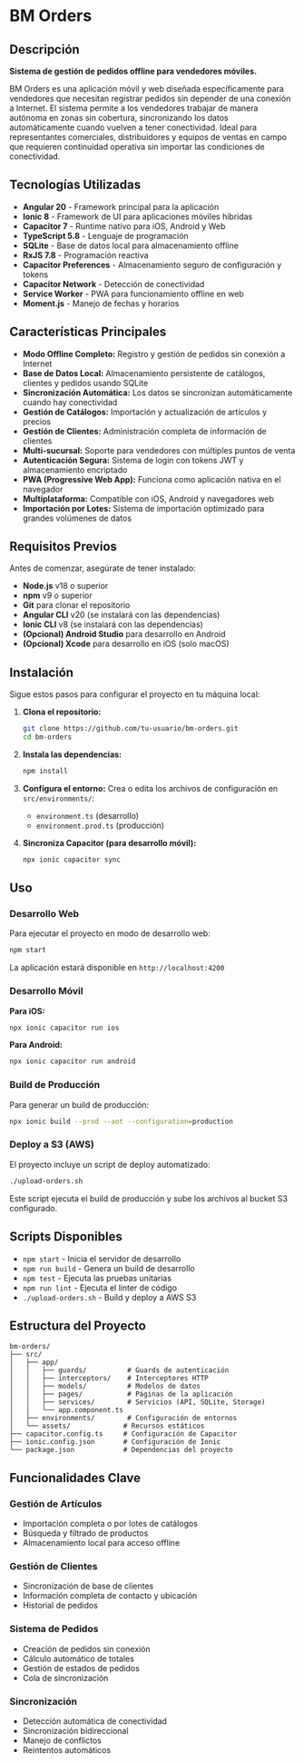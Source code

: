 # BM Orders

## Descripción

**Sistema de gestión de pedidos offline para vendedores móviles.**

BM Orders es una aplicación móvil y web diseñada específicamente para vendedores que necesitan registrar pedidos sin depender de una conexión a Internet. El sistema permite a los vendedores trabajar de manera autónoma en zonas sin cobertura, sincronizando los datos automáticamente cuando vuelven a tener conectividad. Ideal para representantes comerciales, distribuidores y equipos de ventas en campo que requieren continuidad operativa sin importar las condiciones de conectividad.

## Tecnologías Utilizadas

- **Angular 20** - Framework principal para la aplicación
- **Ionic 8** - Framework de UI para aplicaciones móviles híbridas
- **Capacitor 7** - Runtime nativo para iOS, Android y Web
- **TypeScript 5.8** - Lenguaje de programación
- **SQLite** - Base de datos local para almacenamiento offline
- **RxJS 7.8** - Programación reactiva
- **Capacitor Preferences** - Almacenamiento seguro de configuración y tokens
- **Capacitor Network** - Detección de conectividad
- **Service Worker** - PWA para funcionamiento offline en web
- **Moment.js** - Manejo de fechas y horarios

## Características Principales

- **Modo Offline Completo:** Registro y gestión de pedidos sin conexión a Internet
- **Base de Datos Local:** Almacenamiento persistente de catálogos, clientes y pedidos usando SQLite
- **Sincronización Automática:** Los datos se sincronizan automáticamente cuando hay conectividad
- **Gestión de Catálogos:** Importación y actualización de artículos y precios
- **Gestión de Clientes:** Administración completa de información de clientes
- **Multi-sucursal:** Soporte para vendedores con múltiples puntos de venta
- **Autenticación Segura:** Sistema de login con tokens JWT y almacenamiento encriptado
- **PWA (Progressive Web App):** Funciona como aplicación nativa en el navegador
- **Multiplataforma:** Compatible con iOS, Android y navegadores web
- **Importación por Lotes:** Sistema de importación optimizado para grandes volúmenes de datos

## Requisitos Previos

Antes de comenzar, asegúrate de tener instalado:

- **Node.js** v18 o superior
- **npm** v9 o superior
- **Git** para clonar el repositorio
- **Angular CLI** v20 (se instalará con las dependencias)
- **Ionic CLI** v8 (se instalará con las dependencias)
- **(Opcional) Android Studio** para desarrollo en Android
- **(Opcional) Xcode** para desarrollo en iOS (solo macOS)

## Instalación

Sigue estos pasos para configurar el proyecto en tu máquina local:

1. **Clona el repositorio:**
   ```bash
   git clone https://github.com/tu-usuario/bm-orders.git
   cd bm-orders
   ```

2. **Instala las dependencias:**
   ```bash
   npm install
   ```

3. **Configura el entorno:**
   Crea o edita los archivos de configuración en `src/environments/`:
   - `environment.ts` (desarrollo)
   - `environment.prod.ts` (producción)

4. **Sincroniza Capacitor (para desarrollo móvil):**
   ```bash
   npx ionic capacitor sync
   ```

## Uso

### Desarrollo Web

Para ejecutar el proyecto en modo de desarrollo web:

```bash
npm start
```

La aplicación estará disponible en `http://localhost:4200`

### Desarrollo Móvil

**Para iOS:**
```bash
npx ionic capacitor run ios
```

**Para Android:**
```bash
npx ionic capacitor run android
```

### Build de Producción

Para generar un build de producción:

```bash
npx ionic build --prod --aot --configuration=production
```

### Deploy a S3 (AWS)

El proyecto incluye un script de deploy automatizado:

```bash
./upload-orders.sh
```

Este script ejecuta el build de producción y sube los archivos al bucket S3 configurado.

## Scripts Disponibles

- `npm start` - Inicia el servidor de desarrollo
- `npm run build` - Genera un build de desarrollo
- `npm test` - Ejecuta las pruebas unitarias
- `npm run lint` - Ejecuta el linter de código
- `./upload-orders.sh` - Build y deploy a AWS S3

## Estructura del Proyecto

```
bm-orders/
├── src/
│   ├── app/
│   │   ├── guards/          # Guards de autenticación
│   │   ├── interceptors/    # Interceptores HTTP
│   │   ├── models/          # Modelos de datos
│   │   ├── pages/           # Páginas de la aplicación
│   │   ├── services/        # Servicios (API, SQLite, Storage)
│   │   └── app.component.ts
│   ├── environments/        # Configuración de entornos
│   └── assets/             # Recursos estáticos
├── capacitor.config.ts     # Configuración de Capacitor
├── ionic.config.json       # Configuración de Ionic
└── package.json            # Dependencias del proyecto
```

## Funcionalidades Clave

### Gestión de Artículos
- Importación completa o por lotes de catálogos
- Búsqueda y filtrado de productos
- Almacenamiento local para acceso offline

### Gestión de Clientes
- Sincronización de base de clientes
- Información completa de contacto y ubicación
- Historial de pedidos

### Sistema de Pedidos
- Creación de pedidos sin conexión
- Cálculo automático de totales
- Gestión de estados de pedidos
- Cola de sincronización

### Sincronización
- Detección automática de conectividad
- Sincronización bidireccional
- Manejo de conflictos
- Reintentos automáticos
